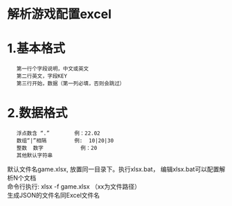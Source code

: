 # 解析游戏配置excel

# 1.基本格式 
       第一行个字段说明，中文或英文
       第二行英文，字段KEY
       第三行开始，数据（第一列必填，否则会跳过）

# 2.数据格式
       浮点数含 “.”        例：22.02
       数组“|”相隔         例:  10|20|30
       整数  数字            例：20
       其他默认字符串
       
默认文件名game.xlsx, 放置同一目录下。执行xlsx.bat， 编辑xlsx.bat可以配置解析N个文档<br>
命令行执行:  xlsx -f  game.xlsx （xx为文件路径）<br>
生成JSON的文件名同Excel文件名
